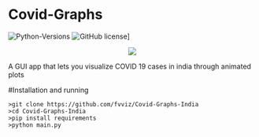 # Covid-Graphs
![Python-Versions](https://img.shields.io/badge/python-3.9-blue?style=flat-square)
![GitHub license](https://img.shields.io/github/license/Naereen/StrapDown.js.svg)]

<p align="center">
    <img src="https://i.imgur.com/Mafuy0C.gif">
</p>
A GUI app that lets you visualize COVID 19 cases in india through animated plots

#Installation and running 

```
>git clone https://github.com/fvviz/Covid-Graphs-India
>cd Covid-Graphs-India
>pip install requirements
>python main.py
```



